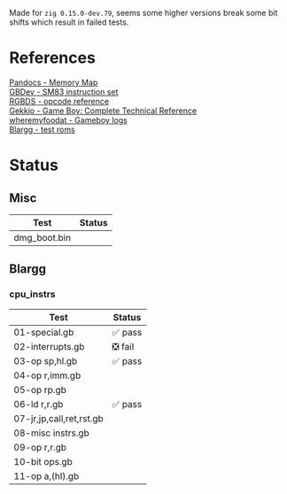 Made for `zig 0.15.0-dev.79`, seems some higher versions break some bit shifts which result in failed tests.

# References
[Pandocs - Memory Map](https://gbdev.io/pandocs/Memory_Map.html)  
[GBDev - SM83 instruction set](https://gbdev.io/gb-opcodes/optables/)  
[RGBDS - opcode reference](https://rgbds.gbdev.io/docs/v0.9.2/gbz80.7)  
[Gekkio - Game Boy: Complete Technical Reference](https://gekkio.fi/files/gb-docs/gbctr.pdf)  
[wheremyfoodat - Gameboy logs](https://github.com/wheremyfoodat/Gameboy-logs)  
[Blargg - test roms](https://github.com/L-P/blargg-test-roms/)

# Status
## Misc
| Test         | Status |
| ------------ | ------ |
| dmg_boot.bin |        |
## Blargg
### cpu_instrs
| Test                     | Status |
| ------------------------ | ------ |
| 01-special.gb            | ✅ pass |
| 02-interrupts.gb         | ❎ fail |
| 03-op sp,hl.gb           | ✅ pass |
| 04-op r,imm.gb           |        |
| 05-op rp.gb              |        |
| 06-ld r,r.gb             | ✅ pass |
| 07-jr,jp,call,ret,rst.gb |        |
| 08-misc instrs.gb        |        |
| 09-op r,r.gb             |        |
| 10-bit ops.gb            |        |
| 11-op a,(hl).gb          |        |